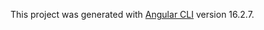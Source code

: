 
This project was generated with [Angular CLI](https://github.com/angular/angular-cli) version 16.2.7.

